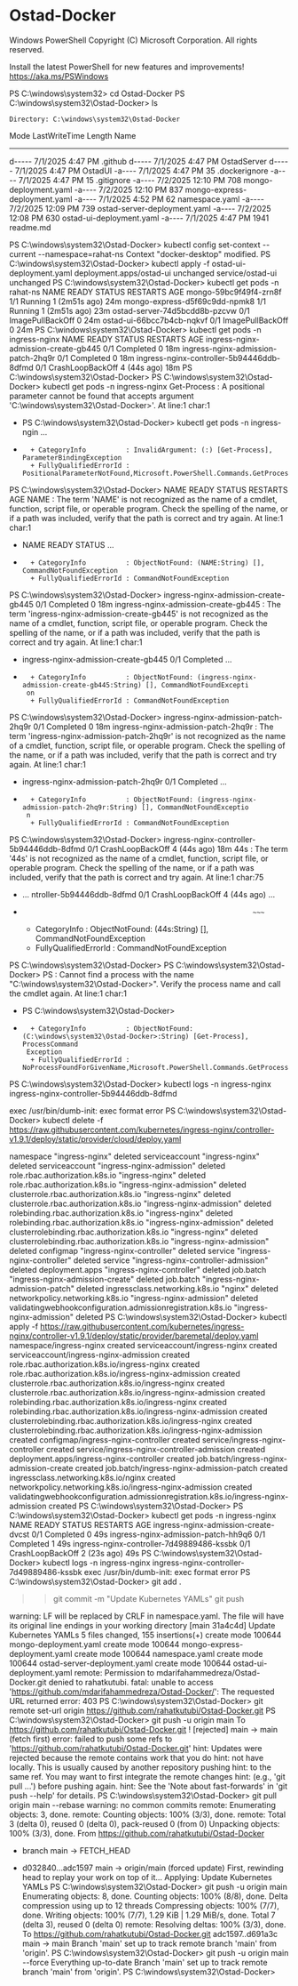 # Ostad-Docker
Windows PowerShell
Copyright (C) Microsoft Corporation. All rights reserved.

Install the latest PowerShell for new features and improvements! https://aka.ms/PSWindows

PS C:\windows\system32> cd Ostad-Docker
PS C:\windows\system32\Ostad-Docker> ls


    Directory: C:\windows\system32\Ostad-Docker


Mode                 LastWriteTime         Length Name
----                 -------------         ------ ----
d-----          7/1/2025   4:47 PM                .github
d-----          7/1/2025   4:47 PM                OstadServer
d-----          7/1/2025   4:47 PM                OstadUI
-a----          7/1/2025   4:47 PM             35 .dockerignore
-a----          7/1/2025   4:47 PM             15 .gitignore
-a----          7/2/2025  12:10 PM            708 mongo-deployment.yaml
-a----          7/2/2025  12:10 PM            837 mongo-express-deployment.yaml
-a----          7/1/2025   4:52 PM             62 namespace.yaml
-a----          7/2/2025  12:09 PM            739 ostad-server-deployment.yaml
-a----          7/2/2025  12:08 PM            630 ostad-ui-deployment.yaml
-a----          7/1/2025   4:47 PM           1941 readme.md


PS C:\windows\system32\Ostad-Docker> kubectl config set-context --current --namespace=rahat-ns
Context "docker-desktop" modified.
PS C:\windows\system32\Ostad-Docker> kubectl apply -f ostad-ui-deployment.yaml
deployment.apps/ostad-ui unchanged
service/ostad-ui unchanged
PS C:\windows\system32\Ostad-Docker> kubectl get pods -n rahat-ns
NAME                            READY   STATUS             RESTARTS        AGE
mongo-59bc9f49f4-zrn8f          1/1     Running            1 (2m51s ago)   24m
mongo-express-d5f69c9dd-npmk8   1/1     Running            1 (2m51s ago)   23m
ostad-server-74d5bcdd8b-pzcvw   0/1     ImagePullBackOff   0               24m
ostad-ui-66bcc7b4cb-nqkvf       0/1     ImagePullBackOff   0               24m
PS C:\windows\system32\Ostad-Docker> kubectl get pods -n ingress-nginx
NAME                                        READY   STATUS             RESTARTS      AGE
ingress-nginx-admission-create-gb445        0/1     Completed          0             18m
ingress-nginx-admission-patch-2hq9r         0/1     Completed          0             18m
ingress-nginx-controller-5b94446ddb-8dfmd   0/1     CrashLoopBackOff   4 (44s ago)   18m
PS C:\windows\system32\Ostad-Docker> PS C:\windows\system32\Ostad-Docker> kubectl get pods -n ingress-nginx
Get-Process : A positional parameter cannot be found that accepts argument 'C:\windows\system32\Ostad-Docker>'.
At line:1 char:1
+ PS C:\windows\system32\Ostad-Docker> kubectl get pods -n ingress-ngin ...
+ ~~~~~~~~~~~~~~~~~~~~~~~~~~~~~~~~~~~~~~~~~~~~~~~~~~~~~~~~~~~~~~~~~~~~~
    + CategoryInfo          : InvalidArgument: (:) [Get-Process], ParameterBindingException
    + FullyQualifiedErrorId : PositionalParameterNotFound,Microsoft.PowerShell.Commands.GetProcessCommand

PS C:\windows\system32\Ostad-Docker> NAME                                        READY   STATUS             RESTARTS      AGE
NAME : The term 'NAME' is not recognized as the name of a cmdlet, function, script file, or operable program. Check
the spelling of the name, or if a path was included, verify that the path is correct and try again.
At line:1 char:1
+ NAME                                        READY   STATUS            ...
+ ~~~~
    + CategoryInfo          : ObjectNotFound: (NAME:String) [], CommandNotFoundException
    + FullyQualifiedErrorId : CommandNotFoundException

PS C:\windows\system32\Ostad-Docker> ingress-nginx-admission-create-gb445        0/1     Completed          0             18m
ingress-nginx-admission-create-gb445 : The term 'ingress-nginx-admission-create-gb445' is not recognized as the name
of a cmdlet, function, script file, or operable program. Check the spelling of the name, or if a path was included,
verify that the path is correct and try again.
At line:1 char:1
+ ingress-nginx-admission-create-gb445        0/1     Completed         ...
+ ~~~~~~~~~~~~~~~~~~~~~~~~~~~~~~~~~~~~
    + CategoryInfo          : ObjectNotFound: (ingress-nginx-admission-create-gb445:String) [], CommandNotFoundExcepti
   on
    + FullyQualifiedErrorId : CommandNotFoundException

PS C:\windows\system32\Ostad-Docker> ingress-nginx-admission-patch-2hq9r         0/1     Completed          0             18m
ingress-nginx-admission-patch-2hq9r : The term 'ingress-nginx-admission-patch-2hq9r' is not recognized as the name of
a cmdlet, function, script file, or operable program. Check the spelling of the name, or if a path was included,
verify that the path is correct and try again.
At line:1 char:1
+ ingress-nginx-admission-patch-2hq9r         0/1     Completed         ...
+ ~~~~~~~~~~~~~~~~~~~~~~~~~~~~~~~~~~~
    + CategoryInfo          : ObjectNotFound: (ingress-nginx-admission-patch-2hq9r:String) [], CommandNotFoundExceptio
   n
    + FullyQualifiedErrorId : CommandNotFoundException

PS C:\windows\system32\Ostad-Docker> ingress-nginx-controller-5b94446ddb-8dfmd   0/1     CrashLoopBackOff   4 (44s ago)   18m
44s : The term '44s' is not recognized as the name of a cmdlet, function, script file, or operable program. Check the
spelling of the name, or if a path was included, verify that the path is correct and try again.
At line:1 char:75
+ ... ntroller-5b94446ddb-8dfmd   0/1     CrashLoopBackOff   4 (44s ago)    ...
+                                                               ~~~
    + CategoryInfo          : ObjectNotFound: (44s:String) [], CommandNotFoundException
    + FullyQualifiedErrorId : CommandNotFoundException

PS C:\windows\system32\Ostad-Docker> PS C:\windows\system32\Ostad-Docker>
PS : Cannot find a process with the name "C:\windows\system32\Ostad-Docker>". Verify the process name and call the
cmdlet again.
At line:1 char:1
+ PS C:\windows\system32\Ostad-Docker>
+ ~~~~~~~~~~~~~~~~~~~~~~~~~~~~~~~~~~~~
    + CategoryInfo          : ObjectNotFound: (C:\windows\system32\Ostad-Docker>:String) [Get-Process], ProcessCommand
   Exception
    + FullyQualifiedErrorId : NoProcessFoundForGivenName,Microsoft.PowerShell.Commands.GetProcessCommand

PS C:\windows\system32\Ostad-Docker> kubectl logs -n ingress-nginx ingress-nginx-controller-5b94446ddb-8dfmd
>>
exec /usr/bin/dumb-init: exec format error
PS C:\windows\system32\Ostad-Docker> kubectl delete -f https://raw.githubusercontent.com/kubernetes/ingress-nginx/controller-v1.9.1/deploy/static/provider/cloud/deploy.yaml
>>
namespace "ingress-nginx" deleted
serviceaccount "ingress-nginx" deleted
serviceaccount "ingress-nginx-admission" deleted
role.rbac.authorization.k8s.io "ingress-nginx" deleted
role.rbac.authorization.k8s.io "ingress-nginx-admission" deleted
clusterrole.rbac.authorization.k8s.io "ingress-nginx" deleted
clusterrole.rbac.authorization.k8s.io "ingress-nginx-admission" deleted
rolebinding.rbac.authorization.k8s.io "ingress-nginx" deleted
rolebinding.rbac.authorization.k8s.io "ingress-nginx-admission" deleted
clusterrolebinding.rbac.authorization.k8s.io "ingress-nginx" deleted
clusterrolebinding.rbac.authorization.k8s.io "ingress-nginx-admission" deleted
configmap "ingress-nginx-controller" deleted
service "ingress-nginx-controller" deleted
service "ingress-nginx-controller-admission" deleted
deployment.apps "ingress-nginx-controller" deleted
job.batch "ingress-nginx-admission-create" deleted
job.batch "ingress-nginx-admission-patch" deleted
ingressclass.networking.k8s.io "nginx" deleted
networkpolicy.networking.k8s.io "ingress-nginx-admission" deleted
validatingwebhookconfiguration.admissionregistration.k8s.io "ingress-nginx-admission" deleted
PS C:\windows\system32\Ostad-Docker> kubectl apply -f https://raw.githubusercontent.com/kubernetes/ingress-nginx/controller-v1.9.1/deploy/static/provider/baremetal/deploy.yaml
namespace/ingress-nginx created
serviceaccount/ingress-nginx created
serviceaccount/ingress-nginx-admission created
role.rbac.authorization.k8s.io/ingress-nginx created
role.rbac.authorization.k8s.io/ingress-nginx-admission created
clusterrole.rbac.authorization.k8s.io/ingress-nginx created
clusterrole.rbac.authorization.k8s.io/ingress-nginx-admission created
rolebinding.rbac.authorization.k8s.io/ingress-nginx created
rolebinding.rbac.authorization.k8s.io/ingress-nginx-admission created
clusterrolebinding.rbac.authorization.k8s.io/ingress-nginx created
clusterrolebinding.rbac.authorization.k8s.io/ingress-nginx-admission created
configmap/ingress-nginx-controller created
service/ingress-nginx-controller created
service/ingress-nginx-controller-admission created
deployment.apps/ingress-nginx-controller created
job.batch/ingress-nginx-admission-create created
job.batch/ingress-nginx-admission-patch created
ingressclass.networking.k8s.io/nginx created
networkpolicy.networking.k8s.io/ingress-nginx-admission created
validatingwebhookconfiguration.admissionregistration.k8s.io/ingress-nginx-admission created
PS C:\windows\system32\Ostad-Docker>
PS C:\windows\system32\Ostad-Docker> kubectl get pods -n ingress-nginx
NAME                                        READY   STATUS             RESTARTS      AGE
ingress-nginx-admission-create-dvcst        0/1     Completed          0             49s
ingress-nginx-admission-patch-hh9q6         0/1     Completed          1             49s
ingress-nginx-controller-7d49889486-kssbk   0/1     CrashLoopBackOff   2 (23s ago)   49s
PS C:\windows\system32\Ostad-Docker> kubectl logs -n ingress-nginx ingress-nginx-controller-7d49889486-kssbk
exec /usr/bin/dumb-init: exec format error
PS C:\windows\system32\Ostad-Docker> git add .
>> git commit -m "Update Kubernetes YAMLs"
>> git push
>>
warning: LF will be replaced by CRLF in namespace.yaml.
The file will have its original line endings in your working directory
[main 31a4c4d] Update Kubernetes YAMLs
 5 files changed, 155 insertions(+)
 create mode 100644 mongo-deployment.yaml
 create mode 100644 mongo-express-deployment.yaml
 create mode 100644 namespace.yaml
 create mode 100644 ostad-server-deployment.yaml
 create mode 100644 ostad-ui-deployment.yaml
remote: Permission to mdarifahammedreza/Ostad-Docker.git denied to rahatkutubi.
fatal: unable to access 'https://github.com/mdarifahammedreza/Ostad-Docker/': The requested URL returned error: 403
PS C:\windows\system32\Ostad-Docker> git remote set-url origin https://github.com/rahatkutubi/Ostad-Docker.git
PS C:\windows\system32\Ostad-Docker> git push -u origin main
To https://github.com/rahatkutubi/Ostad-Docker.git
 ! [rejected]        main -> main (fetch first)
error: failed to push some refs to 'https://github.com/rahatkutubi/Ostad-Docker.git'
hint: Updates were rejected because the remote contains work that you do
hint: not have locally. This is usually caused by another repository pushing
hint: to the same ref. You may want to first integrate the remote changes
hint: (e.g., 'git pull ...') before pushing again.
hint: See the 'Note about fast-forwards' in 'git push --help' for details.
PS C:\windows\system32\Ostad-Docker> git pull origin main --rebase
warning: no common commits
remote: Enumerating objects: 3, done.
remote: Counting objects: 100% (3/3), done.
remote: Total 3 (delta 0), reused 0 (delta 0), pack-reused 0 (from 0)
Unpacking objects: 100% (3/3), done.
From https://github.com/rahatkutubi/Ostad-Docker
 * branch            main       -> FETCH_HEAD
 + d032840...adc1597 main       -> origin/main  (forced update)
First, rewinding head to replay your work on top of it...
Applying: Update Kubernetes YAMLs
PS C:\windows\system32\Ostad-Docker> git push -u origin main
Enumerating objects: 8, done.
Counting objects: 100% (8/8), done.
Delta compression using up to 12 threads
Compressing objects: 100% (7/7), done.
Writing objects: 100% (7/7), 1.29 KiB | 1.29 MiB/s, done.
Total 7 (delta 3), reused 0 (delta 0)
remote: Resolving deltas: 100% (3/3), done.
To https://github.com/rahatkutubi/Ostad-Docker.git
   adc1597..d691a3c  main -> main
Branch 'main' set up to track remote branch 'main' from 'origin'.
PS C:\windows\system32\Ostad-Docker> git push -u origin main --force
Everything up-to-date
Branch 'main' set up to track remote branch 'main' from 'origin'.
PS C:\windows\system32\Ostad-Docker>
